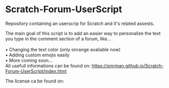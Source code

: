 # Scratch-Forum-UserScript
Repository containing an userscrip for Scratch and it's related assests.

The main goal of this script is to add an easier way to personalize the text you type in the comment section of a forum, like...
<br>
<br> • Changing the text color (only onrange avaliable now)
<br> • Adding custom emojis easily
<br> • More coming soon...
<br>
All usefull informations can be found on: https://smrman.github.io/Scratch-Forum-UserScript/index.html

The license ca be found on: 
